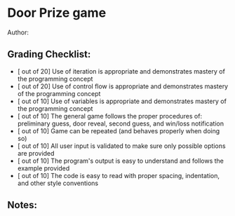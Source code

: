# Door Prize game

Author:

## Grading Checklist:

* [ out of 20] Use of iteration is appropriate and demonstrates mastery of the programming concept
* [ out of 20] Use of control flow is appropriate and demonstrates mastery of the programming concept
* [ out of 10] Use of variables is appropriate and demonstrates mastery of the programming concept
* [ out of 10] The general game follows the proper procedures of: preliminary guess, door reveal, second guess, and win/loss notification
* [ out of 10] Game can be repeated (and behaves properly when doing so)
* [ out of 10] All user input is validated to make sure only possible options are provided
* [ out of 10] The program's output is easy to understand and follows the example provided
* [ out of 10] The code is easy to read with proper spacing, indentation, and other style conventions


## Notes:



